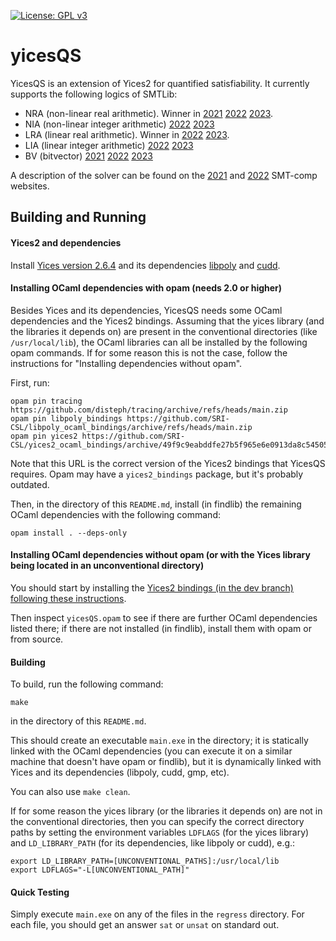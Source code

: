 [![License: GPL v3](https://img.shields.io/badge/License-GPLv3-blue.svg)](https://www.gnu.org/licenses/gpl-3.0)

# yicesQS

YicesQS is an extension of Yices2 for quantified satisfiability. It currently supports the following logics of SMTLib:

- NRA (non-linear real arithmetic). Winner in
[2021](https://smt-comp.github.io/2021/results/nra-single-query)
[2022](https://smt-comp.github.io/2022/results/nra-single-query)
[2023](https://smt-comp.github.io/2023/results/nra-single-query).
- NIA (non-linear integer arithmetic)
[2022](https://smt-comp.github.io/2022/results/nia-single-query)
[2023](https://smt-comp.github.io/2023/results/nia-single-query)
- LRA (linear real arithmetic). Winner in
[2022](https://smt-comp.github.io/2022/results/lra-single-query)
[2023](https://smt-comp.github.io/2023/results/lra-single-query).
- LIA (linear integer arithmetic)
[2022](https://smt-comp.github.io/2022/results/lia-single-query)
[2023](https://smt-comp.github.io/2023/results/lia-single-query)
- BV (bitvector)
[2021](https://smt-comp.github.io/2021/results/bitvec-single-query)
[2022](https://smt-comp.github.io/2022/results/bitvec-single-query)
[2023](https://smt-comp.github.io/2023/results/bitvec-single-query)

A description of the solver can be found on the [2021](https://smt-comp.github.io/2021/system-descriptions/Yices2-QS.pdf) and [2022](https://smt-comp.github.io/2022/system-descriptions/YicesQS.pdf) SMT-comp websites.




## Building and Running

#### Yices2 and dependencies

Install [Yices version 2.6.4](https://yices.csl.sri.com/) and its dependencies [libpoly](https://github.com/SRI-CSL/libpoly) and [cudd](https://github.com/ivmai/cudd).

#### Installing OCaml dependencies with opam (needs 2.0 or higher)

Besides Yices and its dependencies, YicesQS needs some OCaml dependencies and the Yices2 bindings. Assuming that the yices library (and the libraries it depends on) are present in the conventional directories (like `/usr/local/lib`), the OCaml libraries can all be installed by the following opam commands. 
If for some reason this is not the case, follow the instructions for "Installing dependencies without opam".

First, run:

```
opam pin tracing https://github.com/disteph/tracing/archive/refs/heads/main.zip
opam pin libpoly_bindings https://github.com/SRI-CSL/libpoly_ocaml_bindings/archive/refs/heads/main.zip
opam pin yices2 https://github.com/SRI-CSL/yices2_ocaml_bindings/archive/49f9c9eabddfe27b5f965e6e0913da8c5450578c.zip
```
Note that this URL is the correct version of the Yices2 bindings that YicesQS requires. Opam may have a `yices2_bindings` package, but it's probably outdated.

Then, in the directory of this `README.md`, install (in findlib) the remaining OCaml dependencies with the following command:

```
opam install . --deps-only
```

#### Installing OCaml dependencies without opam (or with the Yices library being located in an unconventional directory)

You should start by installing the 
[Yices2 bindings (in the dev branch)
following these instructions](https://github.com/SRI-CSL/yices2_ocaml_bindings/tree/49f9c9eabddfe27b5f965e6e0913da8c5450578c).

Then inspect `yicesQS.opam` to see if there are further OCaml dependencies listed there; if there are not installed (in findlib), install them with opam or from source.

#### Building

To build, run the following command:

```
make
```
in the directory of this `README.md`.

This should create an executable `main.exe` in the directory; it is statically linked with the OCaml dependencies (you can execute it on a similar machine that doesn't have opam or findlib), but it is dynamically linked with Yices and its dependencies (libpoly, cudd, gmp, etc).

You can also use `make clean`.

If for some reason the yices library (or the libraries it depends on) are not in the conventional directories, then you can specify the correct directory paths by setting the environment variables `LDFLAGS` (for the yices library) and `LD_LIBRARY_PATH` (for its dependencies, like libpoly or cudd), e.g.:

```
export LD_LIBRARY_PATH=[UNCONVENTIONAL_PATHS]:/usr/local/lib
export LDFLAGS="-L[UNCONVENTIONAL_PATH]"
```


#### Quick Testing

Simply execute `main.exe` on any of the files in the `regress` directory.
For each file, you should get an answer `sat` or `unsat` on standard out.
